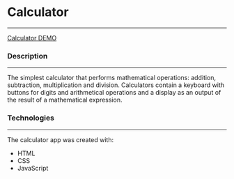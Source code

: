 # Calculator
_______________

[Calculator DEMO](https://anastasiyac.github.io/calculator/)

### Description
___________________________
The simplest calculator that performs mathematical operations: addition, subtraction, multiplication and division. 
Calculators contain a keyboard with buttons for digits and arithmetical operations and a display as an output of the result of a mathematical expression.

### Technologies
____________________________
The calculator app was created with:

+ HTML
+ CSS
+ JavaScript
